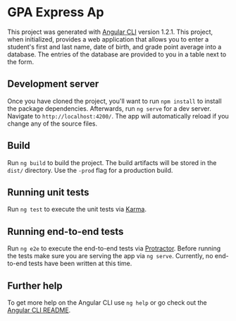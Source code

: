 # GPA Express Ap

This project was generated with [Angular CLI](https://github.com/angular/angular-cli) version 1.2.1. This project, when initialized, provides a web application that allows you to enter a student's first and last name, date of birth, and grade point average into a database. The entries of the database are provided to you in a table next to the form.

## Development server

Once you have cloned the project, you'll want to run `npm install` to install the package dependencies. Afterwards, run `ng serve` for a dev server. Navigate to `http://localhost:4200/`. The app will automatically reload if you change any of the source files.

## Build

Run `ng build` to build the project. The build artifacts will be stored in the `dist/` directory. Use the `-prod` flag for a production build.

## Running unit tests

Run `ng test` to execute the unit tests via [Karma](https://karma-runner.github.io).

## Running end-to-end tests

Run `ng e2e` to execute the end-to-end tests via [Protractor](http://www.protractortest.org/).
Before running the tests make sure you are serving the app via `ng serve`. Currently, no end-to-end tests have been written at this time.

## Further help

To get more help on the Angular CLI use `ng help` or go check out the [Angular CLI README](https://github.com/angular/angular-cli/blob/master/README.md).

